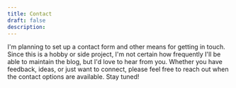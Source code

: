 ```yaml
---
title: Contact
draft: false
description: 
---
```

I'm planning to set up a contact form and other means for getting in touch. Since this is a hobby or side project, I'm not certain how frequently I'll be able to maintain the blog, but I'd love to hear from you. Whether you have feedback, ideas, or just want to connect, please feel free to reach out when the contact options are available. Stay tuned!
